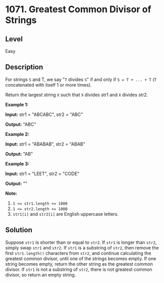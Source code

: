 # 1071. Greatest Common Divisor of Strings
## Level
Easy

## Description
For strings `S` and T, we say "`T` divides `S`" if and only if `S = T + ... + T` (`T` concatenated with itself 1 or more times).

Return the largest string `X` such that `X` divides str1 and `X` divides str2.

**Example 1:**

**Input:** str1 = "ABCABC", str2 = "ABC"

**Output:** "ABC"

**Example 2:**

**Input:** str1 = "ABABAB", str2 = "ABAB"

**Output:** "AB"

**Example 3:**

**Input:** str1 = "LEET", str2 = "CODE"

**Output:** ""

**Note:**

1. `1 <= str1.length <= 1000`
2. `1 <= str2.length <= 1000`
3. `str1[i]` and `str2[i]` are English uppercase letters.

## Solution
Suppose `str1` is shorter than or equal to `str2`. If `str1` is longer than `str2`, simply swap `str1` and `str2`. If `str1` is a substring of `str2`, then remove the first `str1.length()` characters from `str2`, and continue calculating the greatest common divisor, until one of the strings becomes empty. If one string becomes empty, return the other string as the greatest common divisor. If `str1` is not a substring of `str2`, there is not greatest common divisor, so return an empty string.
